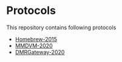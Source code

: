 # Protocols

This repository contains following protocols

- [Homebrew-2015](homebrew-2015.md)
- [MMDVM-2020](mmdvm-2020.md)
- [DMRGateway-2020](dmr-gateway-2020.md)
